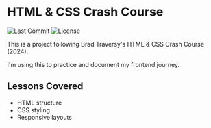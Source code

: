# HTML & CSS Crash Course

![Last Commit](https://img.shields.io/github/last-commit/mjdevstudios/git-htmlcss-course)
![License](https://img.shields.io/github/license/mjdevstudios/git-htmlcss-course)

This is a project following Brad Traversy's HTML & CSS Crash Course (2024).  

I'm using this to practice and document my frontend journey.

## Lessons Covered
- HTML structure
- CSS styling
- Responsive layouts
